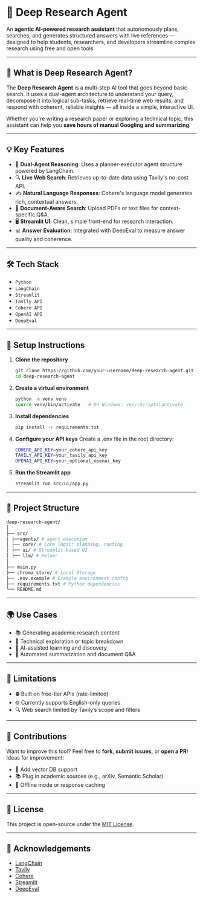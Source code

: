 # 🧠 Deep Research Agent

An **agentic AI-powered research assistant** that autonomously plans, searches, and generates structured answers with live references — designed to help students, researchers, and developers streamline complex research using free and open tools.

---

## 🚀 What is Deep Research Agent?

The **Deep Research Agent** is a multi-step AI tool that goes beyond basic search. It uses a dual-agent architecture to understand your query, decompose it into logical sub-tasks, retrieve real-time web results, and respond with coherent, reliable insights — all inside a simple, interactive UI.

Whether you're writing a research paper or exploring a technical topic, this assistant can help you **save hours of manual Googling and summarizing**.

---

## 💡 Key Features

- 🧭 **Dual-Agent Reasoning**: Uses a planner-executor agent structure powered by LangChain.
- 🔍 **Live Web Search**: Retrieves up-to-date data using Tavily's no-cost API.
- ✍️ **Natural Language Responses**: Cohere's language model generates rich, contextual answers.
- 📂 **Document-Aware Search**: Upload PDFs or text files for context-specific Q&A.
- 🖥️ **Streamlit UI**: Clean, simple front-end for research interaction.
- 📊 **Answer Evaluation**: Integrated with DeepEval to measure answer quality and coherence.

---

## 🛠️ Tech Stack

- `Python`
- `LangChain`
- `Streamlit`
- `Tavily API`
- `Cohere API`
- `OpenAI API` 
- `DeepEval` 

---

## 🧰 Setup Instructions

1. **Clone the repository**  
   ```bash
   git clone https://github.com/your-username/deep-research-agent.git
   cd deep-research-agent
   ```
   
2. **Create a virtual environment**
   ```bash
   python -m venv venv
   source venv/bin/activate   # On Windows: venv\Scripts\activate
   ```
     
3. **Install dependencies**
   ```bash
   pip install -r requirements.txt
   ```
   
4. **Configure your API keys**
   Create a .env file in the root directory:
   ```bash
   COHERE_API_KEY=your_cohere_api_key
   TAVILY_API_KEY=your_tavily_api_key
   OPENAI_API_KEY=your_optional_openai_key
   ```
      
5. **Run the Streamlit app**
   ```bash
   streamlit run src/ui/app.py
   ```

---

## 📁 Project Structure
   ```bash
   deep-research-agent/
   │
   ├── src/
   │ ├──agents/ # agent execution
   │ ├── core/ # Core logic: planning, routing 
   │ ├── ui/ # Streamlit-based UI
   │ ├── llm/ # Helper 
   │
   ├── main.py
   ├── chroma_store/ # Local Storage
   ├── .env.example # Example environment config
   ├── requirements.txt # Python dependencies
   └── README.md
   ```

---

## 🌍 Use Cases

- 📚 Generating academic research content  
- 🧪 Technical exploration or topic breakdown  
- 🤖 AI-assisted learning and discovery  
- 📄 Automated summarization and document Q&A  

---

## 📌 Limitations

- ⛔ Built on free-tier APIs (rate-limited)  
- 🌐 Currently supports English-only queries  
- 🔍 Web search limited by Tavily’s scope and filters  

---

## 🤝 Contributions

Want to improve this tool? Feel free to **fork**, **submit issues**, or **open a PR**!  
Ideas for improvement:

- 🧠 Add vector DB support  
- 📚 Plug in academic sources (e.g., arXiv, Semantic Scholar)  
- 💾 Offline mode or response caching  

---

## 📜 License

This project is open-source under the [MIT License](LICENSE).

---

## 🙌 Acknowledgements

- [LangChain](https://github.com/langchain-ai/langchain)  
- [Tavily](https://www.tavily.com/)  
- [Cohere](https://cohere.ai/)  
- [Streamlit](https://streamlit.io/)  
- [DeepEval](https://github.com/confident-ai/deepeval)  
